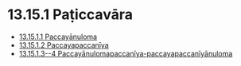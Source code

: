 # 13.15.1 Paṭiccavāra

* [13.15.1.1 Paccayānuloma](13.15.1/13.15.1.1.md)
* [13.15.1.2 Paccayapaccanīya](13.15.1/13.15.1.2.md)
* [13.15.1.3--4 Paccayānulomapaccanīya-paccayapaccanīyānuloma](13.15.1/13.15.1.3--4.md)
